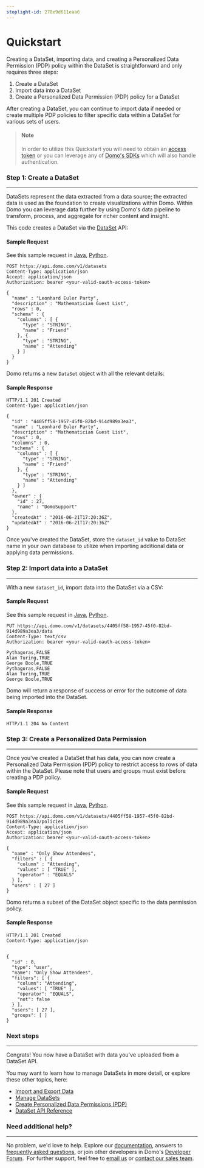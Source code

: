 ```yaml
---
stoplight-id: 278e9d611eaa6
---
```


# Quickstart

Creating a DataSet, importing data, and creating a Personalized Data Permission (PDP) policy within the DataSet is straightforward and only requires three steps:
<ol>
 	<li>Create a DataSet</li>
 	<li>Import data into a DataSet</li>
 	<li>Create a Personalized Data Permission (PDP) policy for a DataSet</li>
</ol>
After creating a DataSet, you can continue to import data if needed or create multiple PDP policies to filter specific data within a DataSet for various sets of users.

<!-- theme: info -->

> #### Note
> In order to utilize this Quickstart you will need to obtain an [access token](../../API-Reference/Embed-APIs/Embed-Token-API.yaml) or you can leverage any of [Domo's SDKs](../../Getting-Started/sdks.md) which will also handle authentication.

### Step 1: Create a DataSet
---

DataSets represent the data extracted from a data source; the extracted data is used as the foundation to create visualizations within Domo.  Within Domo you can leverage data further by using Domo's data pipeline to transform, process, and aggregate for richer content and insight. 

This code creates a DataSet via the [DataSet](../../API-Reference/Domo-APIs/DataSet-API.yaml) API:

#### Sample Request

See this sample request in [Java](https://github.com/domoinc/domo-java-sdk/blob/master/domo-java-sdk-all/src/test/java/com/domo/sdk/datasets/CreateExample.java), [Python](https://github.com/domoinc/domo-python-sdk/blob/master/examples/dataset.py).

```HTTP
POST https://api.domo.com/v1/datasets
Content-Type: application/json
Accept: application/json
Authorization: bearer <your-valid-oauth-access-token>

{
  "name" : "Leonhard Euler Party",
  "description" : "Mathematician Guest List",
  "rows" : 0,
  "schema" : {
    "columns" : [ {
      "type" : "STRING",
      "name" : "Friend"
    }, {
      "type" : "STRING",
      "name" : "Attending"
    } ]
  }
}
```
Domo returns a new `DataSet` object with all the relevant details:

#### Sample Response
```HTTP
HTTP/1.1 201 Created
Content-Type: application/json

{
  "id" : "4405ff58-1957-45f0-82bd-914d989a3ea3",
  "name" : "Leonhard Euler Party",
  "description" : "Mathematician Guest List",
  "rows" : 0,
  "columns" : 0,
  "schema" : {
    "columns" : [ {
      "type" : "STRING",
      "name" : "Friend"
    }, {
      "type" : "STRING",
      "name" : "Attending"
    } ]
  },
  "owner" : {
    "id" : 27,
    "name" : "DomoSupport"
  },
  "createdAt" : "2016-06-21T17:20:36Z",
  "updatedAt" : "2016-06-21T17:20:36Z"
}
```

Once you've created the DataSet, store the `dataset_id` value to DataSet name in your own database to utilize when importing additional data or applying data permissions.

### Step 2: Import data into a DataSet
---
With a new `dataset_id`, import data into the DataSet via a CSV:

#### Sample Request
See this sample request in [Java](https://github.com/domoinc/domo-java-sdk/blob/master/domo-java-sdk-all/src/test/java/com/domo/sdk/datasets/ImportDataExample.java), [Python](https://github.com/domoinc/domo-python-sdk/blob/master/examples/dataset.py).

```HTTP
PUT https://api.domo.com/v1/datasets/4405ff58-1957-45f0-82bd-914d989a3ea3/data
Content-Type: text/csv
Authorization: bearer <your-valid-oauth-access-token>

Pythagoras,FALSE
Alan Turing,TRUE
George Boole,TRUE
Pythagoras,FALSE
Alan Turing,TRUE
George Boole,TRUE
```

Domo will return a response of success or error for the outcome of data being imported into the DataSet.

#### Sample Response
```HTTP
HTTP/1.1 204 No Content
```

### Step 3: Create a Personalized Data Permission
---
Once you've created a DataSet that has data, you can now create a Personalized Data Permission (PDP) policy to restrict access to rows of data within the DataSet. Please note that users and groups must exist before creating a PDP policy.

#### Sample Request
See this sample request in [Java](https://github.com/domoinc/domo-java-sdk/blob/master/domo-java-sdk-all/src/test/java/com/domo/sdk/datasets/CreateExample.java), [Python](https://github.com/domoinc/domo-python-sdk/blob/master/examples/dataset.py).

```HTTP
POST https://api.domo.com/v1/datasets/4405ff58-1957-45f0-82bd-914d989a3ea3/policies
Content-Type: application/json
Accept: application/json
Authorization: bearer <your-valid-oauth-access-token>

{
  "name" : "Only Show Attendees",
  "filters" : [ {
    "column" : "Attending",
    "values" : [ "TRUE" ],
    "operator" : "EQUALS"
  } ],
  "users" : [ 27 ]
}
```

Domo returns a subset of the DataSet object specific to the data permission policy.

#### Sample Response
```HTTP
HTTP/1.1 201 Created
Content-Type: application/json


{
  "id" : 8,
  "type": "user",
  "name": "Only Show Attendees",
  "filters": [ {
    "column": "Attending",
    "values": [ "TRUE" ],
    "operator": "EQUALS",
    "not": false
  } ],
  "users": [ 27 ],
  "groups": [ ]
}
```

### Next steps
---
Congrats! You now have a DataSet with data you've uploaded from a DataSet API.

You may want to learn how to manage DataSets in more detail, or explore these other topics, here:

- [Import and Export Data](import-and-export-data.md)
- [Manage DataSets](managing-datasets.md)
- [Create Personalized Data Permissions (PDP)](personalized-data-permissions.md)
- [DataSet API Reference](../../API-Reference/Domo-APIs/DataSet-API.yaml)

### Need additional help?
---
No problem, we'd love to help. Explore our [documentation](https://knowledge.domo.com), answers to [frequently asked questions](https://dojo.domo.com/main), or join other developers in Domo's [Developer Forum](https://dojo.domo.com/main).  For further support, feel free to [email us](mailto:support@domo.com) or [contact our sales team](mailto:sales@domo.com).



